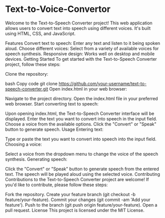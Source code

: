 # Text-to-Voice-Convertor


Welcome to the Text-to-Speech Converter project! This web application allows users to convert text into speech using different voices. It's built using HTML, CSS, and JavaScript.

Features
Convert text to speech: Enter any text and listen to it being spoken aloud.
Choose different voices: Select from a variety of available voices for speech synthesis.
Responsive design: Works well on desktop and mobile devices.
Getting Started
To get started with the Text-to-Speech Converter project, follow these steps:

Clone the repository:

bash
Copy code
git clone https://github.com/your-username/text-to-speech-converter.git
Open index.html in your web browser:

Navigate to the project directory.
Open the index.html file in your preferred web browser.
Start converting text to speech:

Upon opening index.html, the Text-to-Speech Converter interface will be displayed.
Enter the text you want to convert into speech in the input field.
Choose a voice from the available options.
Click the "Convert" or "Speak" button to generate speech.
Usage
Entering text:

Type or paste the text you want to convert into speech into the input field.
Choosing a voice:

Select a voice from the dropdown menu to change the voice of the speech synthesis.
Generating speech:

Click the "Convert" or "Speak" button to generate speech from the entered text.
The speech will be played aloud using the selected voice.
Contributing
Contributions to the Text-to-Speech Converter project are welcome! If you'd like to contribute, please follow these steps:

Fork the repository.
Create your feature branch (git checkout -b feature/your-feature).
Commit your changes (git commit -am 'Add your feature').
Push to the branch (git push origin feature/your-feature).
Open a pull request.
License
This project is licensed under the MIT License. 

